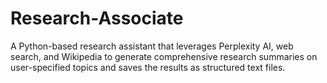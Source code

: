 # Research-Associate
A Python-based research assistant that leverages Perplexity AI, web search, and Wikipedia to generate comprehensive research summaries on user-specified topics and saves the results as structured text files.
